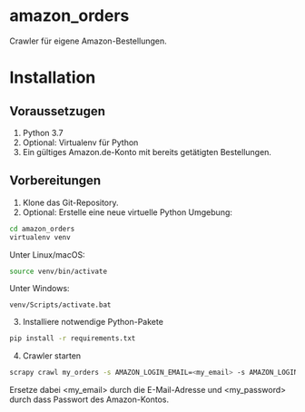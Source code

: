 # amazon_orders

Crawler für eigene Amazon-Bestellungen.

# Installation

## Voraussetzugen

1. Python 3.7
2. Optional: Virtualenv für Python
3. Ein gültiges Amazon.de-Konto mit bereits getätigten Bestellungen.

## Vorbereitungen

1. Klone das Git-Repository.
2. Optional: Erstelle eine neue virtuelle Python Umgebung:

```bash
cd amazon_orders
virtualenv venv
```

Unter Linux/macOS:
```bash
source venv/bin/activate
```

Unter Windows: 
```
venv/Scripts/activate.bat
```

3. Installiere notwendige Python-Pakete
```bash
pip install -r requirements.txt
```

4. Crawler starten
```bash
scrapy crawl my_orders -s AMAZON_LOGIN_EMAIL=<my_email> -s AMAZON_LOGIN_PASSWORD=<my_password>
```
Ersetze dabei <my_email> durch die E-Mail-Adresse und <my_password> durch dass Passwort des Amazon-Kontos.
